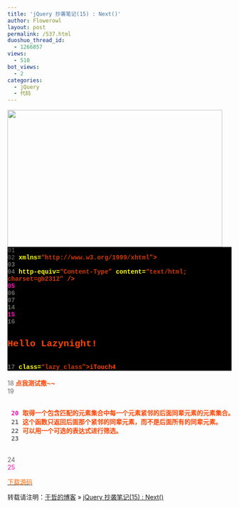 ```yaml
---
title: 'jQuery 抄袭笔记(15) : Next()'
author: Flowerowl
layout: post
permalink: /537.html
duoshuo_thread_id:
  - 1266857
views:
  - 510
bot_views:
  - 2
categories:
  - jQuery
  - 代码
---
```

  
<img class="aligncenter size-full wp-image-539" title="Lazynight | 夜阑" src="http://lazynight.me/wp-content/uploads/2011/10/aaa.jpg" alt="" width="483" height="308" />

<div class="source" style="font-family: '[object HTMLOptionElement]', Consolas, 'Lucida Console', 'Courier New'; color: #c0c0c0; background-color: #000000;">
  <span style="color: #696969;">01</span> <span style="color: #ffffff;"><!DOCTYPE html PUBLIC &#8220;-//W3C//DTD XHTML 1.0 Transitional//EN&#8221; &#8220;http://www.w3.org/TR/xhtml1/DTD/xhtml1-transitional.dtd&#8221;></span><br /> <span style="color: #696969;">02</span> <span style="color: #ff4400; font-weight: bold;"><html</span> <span style="color: #ffff00;">xmlns=</span><span style="color: #d13800;">&#8220;http://www.w3.org/1999/xhtml&#8221;</span><span style="color: #ff4400; font-weight: bold;">></span><br /> <span style="color: #696969;">03</span> <span style="color: #ff4400; font-weight: bold;"><head></span><br /> <span style="color: #696969;">04</span> <span style="color: #ff4400; font-weight: bold;"><meta</span> <span style="color: #ffff00;">http-equiv=</span><span style="color: #d13800;">&#8220;Content-Type&#8221;</span> <span style="color: #ffff00;">content=</span><span style="color: #d13800;">&#8220;text/html; charset=gb2312&#8243;</span> <span style="color: #ff4400; font-weight: bold;">/></span><br /> <span style="color: #f810b0;">05</span> <span style="color: #ff4400; font-weight: bold;"><title></span>Lazynight | 夜阑<span style="color: #ff4400; font-weight: bold;"></title></span><br /> <span style="color: #696969;">06</span> <span style="color: #ff4400; font-weight: bold;"><script </span><span style="color: #ffff00;">type=</span><span style="color: #d13800;">&#8220;text/javascript&#8221;</span> <span style="color: #ffff00;">src=</span><span style="color: #d13800;">&#8220;http://www.cssrain.cn/demo/jquery.js&#8221;</span><span style="color: #ff4400; font-weight: bold;">></script></span><br /> <span style="color: #696969;">07</span> <span style="color: #ff4400; font-weight: bold;"><script </span><span style="color: #ffff00;">type=</span><span style="color: #d13800;">&#8220;text/javascript&#8221;</span><span style="color: #ff4400; font-weight: bold;">></span><br /> <span style="color: #696969;">08</span> <span style="color: #c0c0c0;">$</span>(<span style="color: #c0c0c0;">document</span><span style="color: #c0c0c0;">).</span><span style="color: #c0c0c0;">ready</span>(<span style="color: #ff4400; font-weight: bold;">function</span><span style="color: #c0c0c0;">(){</span><br /> <span style="color: #696969;">09</span>     <span style="color: #c0c0c0;">$</span>(<span style="color: #d13800;">&#8220;span&#8221;</span><span style="color: #c0c0c0;">).</span><span style="color: #c0c0c0;">click</span>(<span style="color: #ff4400; font-weight: bold;">function</span><span style="color: #c0c0c0;">(){</span><br /> <span style="color: #f810b0;">10</span>         <span style="color: #c0c0c0;">alert</span>(<span style="color: #c0c0c0;">$</span>(<span style="color: #d13800;">&#8220;p&#8221;</span><span style="color: #c0c0c0;">).</span><span style="color: #c0c0c0;">next</span>(<span style="color: #d13800;">&#8220;.lazy_class&#8221;</span><span style="color: #c0c0c0;">).</span><span style="color: #c0c0c0;">html</span><span style="color: #c0c0c0;">());})</span><br /> <span style="color: #696969;">11</span>         <span style="color: #696969;">//$(&#8220;p&#8221;).next().html()  也可以</span><br /> <span style="color: #696969;">12</span> <span style="color: #c0c0c0;">});</span><br /> <span style="color: #696969;">13</span> <span style="color: #ff4400; font-weight: bold;"></script></span><br /> <span style="color: #696969;">14</span> <span style="color: #ff4400; font-weight: bold;"></head></span><br /> <span style="color: #f810b0;">15</span> <span style="color: #ff4400; font-weight: bold;"><body></span><br /> <span style="color: #696969;">16</span> <span style="color: #ff4400; font-weight: bold;"><p><h2></span>Hello Lazynight!<span style="color: #ff4400; font-weight: bold;"></h2></p></span><br /> <span style="color: #696969;">17</span> <span style="color: #ff4400; font-weight: bold;"><div</span> <span style="color: #ffff00;">class=</span><span style="color: #d13800;">&#8220;lazy_class&#8221;</span><span style="color: #ff4400; font-weight: bold;">></span>iTouch4<span style="color: #ff4400; font-weight: bold;"></div></span><br /> <span style="color: #696969;">18</span> <span style="color: #ff4400; font-weight: bold;"><span></span>点我测试撒~~<span style="color: #ff4400; font-weight: bold;"></span></span><br /> <span style="color: #696969;">19</span> <span style="color: #ff4400; font-weight: bold;"><pre></span><br /> <span style="color: #f810b0;">20</span> 取得一个包含匹配的元素集合中每一个元素紧邻的后面同辈元素的元素集合。<br /> <span style="color: #696969;">21</span> 这个函数只返回后面那个紧邻的同辈元素，而不是后面所有的同辈元素。<br /> <span style="color: #696969;">22</span> 可以用一个可选的表达式进行筛选。<br /> <span style="color: #696969;">23</span> <span style="color: #ff4400; font-weight: bold;"></pre></span><br /> <span style="color: #696969;">24</span> <span style="color: #ff4400; font-weight: bold;"></body></span><br /> <span style="color: #f810b0;">25</span> <span style="color: #ff4400; font-weight: bold;"></html></span>
</div>

<span style="color: #ff6600;"><a href="http://down.qiannao.com/space/file/flowerowl/-4e0a-4f20-5206-4eab/Lazy15_Next().rar/.page" target="_blank"><span style="color: #ff6600;">下载源码</span></a></span>

转载请注明：[于哲的博客][1] &raquo; [jQuery 抄袭笔记(15) : Next()][2]

 [1]: http://lazynight.me
 [2]: http://lazynight.me/537.html